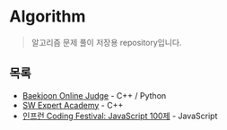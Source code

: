 # Algorithm
> 알고리즘 문제 풀이 저장용 repository입니다.
## 목록
- [Baekjoon Online Judge](https://www.acmicpc.net/) - C++ / Python
- [SW Expert Academy](https://swexpertacademy.com/main/main.do) - C++
- [인프런 Coding Festival: JavaScript 100제](https://www.inflearn.com/course/%EC%A0%9C%EC%A3%BC%EC%BD%94%EB%94%A9-%EC%9E%90%EB%B0%94%EC%8A%A4%ED%81%AC%EB%A6%BD%ED%8A%B8-100%EC%A0%9C) - JavaScript
